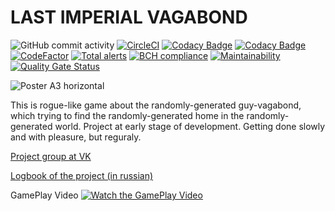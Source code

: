 # LAST IMPERIAL VAGABOND
![GitHub commit activity](https://img.shields.io/github/commit-activity/m/kreghek/Zilon_Roguelike)
[![CircleCI](https://circleci.com/gh/kreghek/Zilon_Roguelike/tree/master.svg?style=svg)](https://circleci.com/gh/kreghek/Zilon_Roguelike/tree/master)
[![Codacy Badge](https://api.codacy.com/project/badge/Grade/b8fa5561a70c401aa0e0a8be8d0ff696)](https://www.codacy.com/manual/kreghek/Zilon_Roguelike?utm_source=github.com&amp;utm_medium=referral&amp;utm_content=kreghek/Zilon_Roguelike&amp;utm_campaign=Badge_Grade)
[![Codacy Badge](https://api.codacy.com/project/badge/Coverage/b8fa5561a70c401aa0e0a8be8d0ff696)](https://www.codacy.com/manual/kreghek/Zilon_Roguelike?utm_source=github.com&utm_medium=referral&utm_content=kreghek/Zilon_Roguelike&utm_campaign=Badge_Coverage)
[![CodeFactor](https://www.codefactor.io/repository/github/kreghek/zilon_roguelike/badge)](https://www.codefactor.io/repository/github/kreghek/zilon_roguelike)
[![Total alerts](https://img.shields.io/lgtm/alerts/g/kreghek/Zilon_Roguelike.svg?logo=lgtm&logoWidth=18)](https://lgtm.com/projects/g/kreghek/Zilon_Roguelike/alerts/)
[![BCH compliance](https://bettercodehub.com/edge/badge/kreghek/Zilon_Roguelike?branch=master)](https://bettercodehub.com/)
[![Maintainability](https://api.codeclimate.com/v1/badges/b4b300bf5efc3d73a268/maintainability)](https://codeclimate.com/github/kreghek/Zilon_Roguelike/maintainability)
[![Quality Gate Status](https://sonarcloud.io/api/project_badges/measure?project=kreghek_Zilon_Roguelike&metric=alert_status)](https://sonarcloud.io/dashboard?id=kreghek_Zilon_Roguelike)

![Poster A3 horizontal](https://user-images.githubusercontent.com/2405499/58764985-41faf600-8598-11e9-9220-277923ca7f5b.png)

This is rogue-like game about the randomly-generated guy-vagabond, which trying to find the randomly-generated home in the randomly-generated world. Project at early stage of development. Getting done slowly and with pleasure, but reguraly.

[Project group at VK](https://vk.com/last_imperial_vagabond)

[Logbook of the project (in russian)](https://lastimperialvagabond.home.blog)

GamePlay Video
[![Watch the GamePlay Video](https://img.youtube.com/vi/KJJ2ab35eFg/maxresdefault.jpg)](https://www.youtube.com/watch?v=KJJ2ab35eFg)
